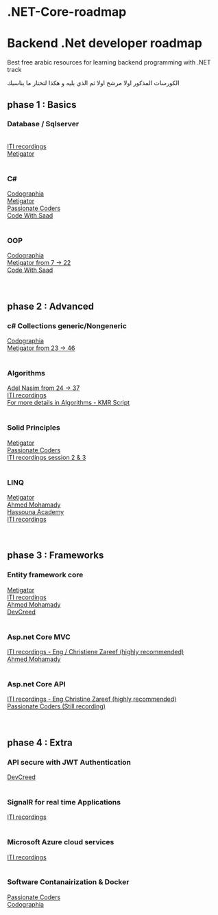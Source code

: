 # .NET-Core-roadmap
<h1>Backend .Net developer roadmap</h1>
    <p>Best free arabic resources for learning backend programming with .NET track</p>
    <p>الكورسات المذكور اولا مرشح اولا ثم الذي يليه و هكذا لتختار ما يناسبك</p>
    <h2>phase 1 : Basics </h2>
    <h3>Database / Sqlserver</h3>
    <br>
    <a href="https://www.youtube.com/playlist?list=PLYpJKvLDuJhgMzOXRwUJ2_ZlVt3zSh8PA">ITI recordings</a><br>
    <a href="https://www.youtube.com/playlist?list=PL4n1Qos4Tb6RP_OovpgjoHLkCVaYFy-aj">Metigator</a>
    <br>
    <br>
    <h3>C#</h3>
    <a href="https://www.youtube.com/playlist?list=PLX1bW_GeBRhCU9l7examhVrARmXHHRrLR">Codographia</a><br>
    <a href="https://www.youtube.com/playlist?list=PL4n1Qos4Tb6SWPbJNpiznp-Ok4A8J_23l">Metigator</a><br>
    <a href="https://www.youtube.com/playlist?list=PLsV97AQt78NT0H8J71qe7edwRpAirfqOI">Passionate Coders</a><br>
    <a href="https://www.youtube.com/playlist?list=PLZyQU-WOzZF1XNjL5mIqSv0HFnAlfQ8KQ">Code With Saad</a>
    <br>
    <br>
    <h3>OOP</h3>
    <a href="https://www.youtube.com/playlist?list=PLX1bW_GeBRhAfq0EsDHH4YemBAd6G-H75">Codographia</a><br>
    <a href="https://www.youtube.com/playlist?list=PL4n1Qos4Tb6SWPbJNpiznp-Ok4A8J_23l">Metigator from 7 -> 22</a><br>
    <a href="https://www.youtube.com/playlist?list=PLZyQU-WOzZF3s6vZ5ekPcJ1w-7C4Iz2S5">Code With Saad</a>
    <br>
    <br>
    <br>
    <h2>phase 2 : Advanced</h2>
    <h3>c# Collections generic/Nongeneric</h3>
    <a href="https://www.youtube.com/playlist?list=PLX1bW_GeBRhBbnebNayUDYlQJRBKwZKlo">Codographia</a><br>
    <a href="https://www.youtube.com/playlist?list=PL4n1Qos4Tb6SWPbJNpiznp-Ok4A8J_23l">Metigator from 23 -> 46</a>
    <br>
    <br>
    <h3>Algorithms</h3>
    <a href="https://www.youtube.com/playlist?list=PLCInYL3l2AajqOUW_2SwjWeMwf4vL4RSp">Adel Nasim from 24 -> 37</a><br>
    <a href="https://drive.google.com/drive/u/0/folders/163vUyJdwJJXJfQLC2MYjI-bCDIkVf50R">ITI recordings</a><br>
    <a href="https://www.youtube.com/watch?v=hxNi6unsrAg&list=PLL2zWZTDFZzjxarUL23ydiOgibhRipGYC">For more details in Algorithms - KMR Script</a>
    <br>
    <br>
    <h3>Solid Principles</h3>
    <a href="https://www.youtube.com/playlist?list=PL4n1Qos4Tb6ThSyydEJTm7xJ3qEwE8Oyu">Metigator</a><br>
    <a href="https://www.youtube.com/playlist?list=PLsV97AQt78NRT1GmH2EJ-o-2_ILFM9feq">Passionate Coders</a><br>
    <a href="https://www.youtube.com/playlist?list=PLYpJKvLDuJhipnhVyfDr6Mpz8NLfJ7kyc">ITI recordings session 2 & 3</a>
    <br>
    <br>
    <h3>LINQ</h3>
    <a href="https://www.youtube.com/playlist?list=PL4n1Qos4Tb6Sj1Y4xJuJoWCuqleeG2yt6">Metigator</a><br>
    <a href="https://www.youtube.com/playlist?list=PLqPejUavRNTXdgLMPnCwqriZX1yZ_Kgib">Ahmed Mohamady</a><br>
    <a href="https://www.youtube.com/playlist?list=PLHIfW1KZRIfnW4RDln5tzw6htvNhnkr7t">Hassouna Academy</a><br>
    <a href="https://www.youtube.com/playlist?list=PLesfn4TAj57XPaxXcGQ2mmBGyfvrvV_Aa">ITI recordings</a>
    <br>
    <br>
    <br>
    <h2>phase 3 : Frameworks</h2>
    <h3>Entity framework core</h3>
    <a href="https://www.youtube.com/playlist?list=PL4n1Qos4Tb6QZkbTWJx7wHqEABP8Pg6uv">Metigator</a><br>
    <a href="https://www.youtube.com/playlist?list=PLesfn4TAj57WisNpNGLPCS1donYYAEQSI">ITI recordings</a><br>
    <a href="https://www.youtube.com/playlist?list=PLqPejUavRNTVSVQ5k3UUMgj3RP8Qczwve">Ahmed Mohamady</a><br>
    <a href="https://www.youtube.com/playlist?list=PL62tSREI9C-cHV28v-EqWinveTTAos8Pp">DevCreed</a>
    <br>
    <br>
    <h3>Asp.net Core MVC</h3>
    <a href="https://drive.google.com/drive/u/0/folders/1HZwQYm-ME578H8ANkv9w4167NDCRWecF?fbclid=IwAR1lCISZUSWI-3cMJC7Y22yCw0iMgn_0Ra2VuSVnLTCaBWV-13e-CFUbKNg">ITI recordings - Eng / Christiene Zareef (highly recommended)</a><br>
    <a href="https://www.youtube.com/playlist?list=PLqPejUavRNTWqGYP-f1pHkbLYdbqi_Uhg">Ahmed Mohamady</a>
    <br>
    <br>
    <h3>Asp.net Core API</h3>
    <a href="https://drive.google.com/drive/folders/1YNLfeL8zJ3IGhbnhbiC5wAH66zeTQRBQ?fbclid=IwAR0gy25-yG_p71VKmnzOPau5HVSFH6c8OW5soDNhaDRu90PMuuO5s_1Z78c">ITI recordings - Eng Christine Zareef (highly recommended)</a><br>
    <a href="https://www.youtube.com/playlist?list=PLsV97AQt78NQ8E7cEqovH0zLYRJgJahGh">Passionate Coders (Still recording)</a>
    <br>
    <br>
    <br>
    <h2>phase 4 : Extra</h2>
    <h3>API secure with JWT Authentication</h3>
    <a href="https://www.youtube.com/playlist?list=PL62tSREI9C-eYNE1Pyw0yv1tETs5V8WGd">DevCreed</a>
    <br>
    <br>
    <h3>SignalR for real time Applications</h3>
    <a href="https://www.youtube.com/playlist?list=PLesfn4TAj57WLtiWtHP1Xkel7WD6QHvpe">ITI recordings</a>
    <br>
    <br>
    <h3>Microsoft Azure cloud services</h3>
    <a href="https://www.youtube.com/playlist?list=PLY1q_4biG-lZ0FM-F1WWrcXsT2XEkJPd9">ITI recordings</a>
    <br>
    <br>
    <h3>Software Contanairization & Docker</h3>
    <a href="https://www.youtube.com/playlist?list=PLsV97AQt78NTJTBGKI0GE3eJc2Q_SC2B-">Passionate Coders</a><br>
    <a href="https://www.youtube.com/playlist?list=PLX1bW_GeBRhCS2TJvGgu38P-Rf9aNXKZD">Codographia</a>


